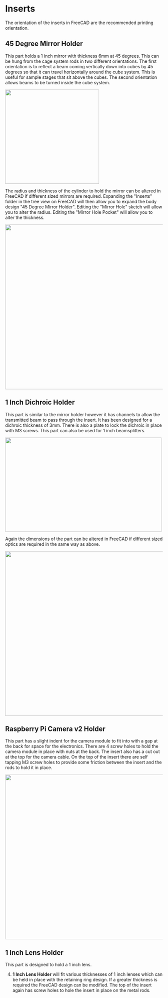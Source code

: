 # Inserts

The orientation of the inserts in FreeCAD are the recommended printing orientation.

## 45 Degree Mirror Holder

This part holds a 1 inch mirror with thickness 6mm at 45 degrees. This can be hung from the cage system rods in two different orientations. The first orientation is to reflect a beam coming vertically down into cubes by 45 degrees so that it can travel horizontally around the cube system. This is useful for sample stages that sit above the cubes. The second orientation allows beams to be turned inside the cube system.

<img src="https://github.com/NanoBioPhotonics-Strathclyde/M4-MultiModal-Modular-Microscopy/blob/main/Images/45DegreeMirrorHolder.png" height=300 width=300>

The radius and thickness of the cylinder to hold the mirror can be altered in FreeCAD if different sized mirrors are required. Expanding the "Inserts" folder in the tree view on FreeCAD will then allow you to expand the body design "45 Degree Mirror Holder". Editing the "Mirror Hole" sketch will allow you to alter the radius. Editing the "Mirror Hole Pocket" will allow you to alter the thickness.

<img src="https://github.com/NanoBioPhotonics-Strathclyde/M4-MultiModal-Modular-Microscopy/blob/main/Images/EditMirrorHolder.png" height=525 width=700>

## 1 Inch Dichroic Holder

This part is similar to the mirror holder however it has channels to allow the transmitted beam to pass through the insert. It has been designed for a dichroic thickness of 3mm. There is also a plate to lock the dichroic in place with M3 screws. This part can also be used for 1 inch beamsplitters.

<img src="https://github.com/NanoBioPhotonics-Strathclyde/M4-MultiModal-Modular-Microscopy/blob/main/Images/1InchDichroicHolder.png" height=300 width=500>

Again the dimensions of the part can be altered in FreeCAD if different sized optics are required in the same way as above.

<img src="https://github.com/NanoBioPhotonics-Strathclyde/M4-MultiModal-Modular-Microscopy/blob/main/Images/EditDichroicHolder.png" height=525 width=700>

## Raspberry Pi Camera v2 Holder

This part has a slight indent for the camera module to fit into with a gap at the back for space for the electronics. There are 4 screw holes to hold the camera module in place with nuts at the back. The insert also has a cut out at the top for the camera cable. On the top of the insert there are self tapping M3 screw holes to provide some friction between the insert and the rods to hold it in place.

<img src="https://github.com/NanoBioPhotonics-Strathclyde/M4-MultiModal-Modular-Microscopy/blob/main/Images/PiCameraV2Holder.png" height=525 width=700>

## 1 Inch Lens Holder

This part is designed to hold a 1 inch lens. 


4. **1 Inch Lens Holder** will fit various thicknesses of 1 inch lenses which can be held in place with the retaining ring design. If a greater thickness is required the FreeCAD design can be modified. The top of the insert again has screw holes to hole the insert in place on the metal rods.
